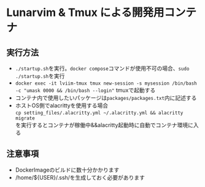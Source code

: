 # Lunarvim & Tmux による開発用コンテナ

## 実行方法
* `./startup.sh`を実行。`docker compose`コマンドが使用不可の場合、`sudo ./startup.sh`を実行
* `docker exec -it lviim-tmux tmux new-session -s mysession /bin/bash -c "umask 0000 && /bin/bash --login"` tmuxで起動する
* コンテナ内で使用したいパッケージは`packages/packages.txt`内に記述する
* ホストOS側でalacrittyを使用する場合<br>`cp setting_files/.alacritty.yml ~/.alacritty.yml && alacritty migrate`<br>を実行するとコンテナが稼働中&&alacritty起動時に自動でコンテナ環境に入る

## 注意事項
* DockerImageのビルドに数十分かかります
* /home/${USER}/.ssh/を生成しておく必要があります
